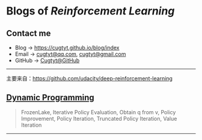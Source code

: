 # **Blogs of *Reinforcement Learning***

## Contact me

* Blog -> <https://cugtyt.github.io/blog/index>
* Email -> <cugtyt@qq.com>, <cugtyt@gmail.com>
* GitHub -> [Cugtyt@GitHub](https://github.com/Cugtyt)

---

主要来自：https://github.com/udacity/deep-reinforcement-learning

## [**Dynamic Programming**](https://cugtyt.github.io/blog/udacity-deep-rl/20190607)

> FrozenLake, Iterative Policy Evaluation, Obtain q from v, Policy Improvement, Policy Iteration, Truncated Policy Iteration, Value Iteration

---